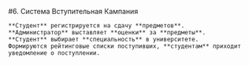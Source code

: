 #6. Система Вступительная Кампания
    
    **Студент** регистрируется на сдачу **предметов**.
    **Администратор** выставляет **оценки** за **предметы**.
    **Студент** выбирает **специальность** в университете.
    Формируются рейтинговые списки поступивших, **студентам** приходит уведомление о поступлении.
    